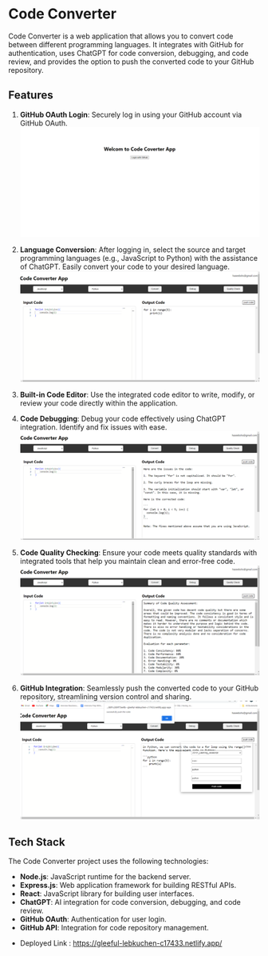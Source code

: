 
# Code Converter

Code Converter is a web application that allows you to convert code between different programming languages. It integrates with GitHub for authentication, uses ChatGPT for code conversion, debugging, and code review, and provides the option to push the converted code to your GitHub repository.


## Features

1. **GitHub OAuth Login**: Securely log in using your GitHub account via GitHub OAuth.
     ![image](https://github.com/haseeb1233/Code_Converter/blob/main/assets/Screenshot%202023-11-10%20073148.png)
2. **Language Conversion**: After logging in, select the source and target programming languages (e.g., JavaScript to Python) with the assistance of ChatGPT. Easily convert your code to your desired language.
     ![image](https://github.com/haseeb1233/Code_Converter/blob/main/assets/convert.png)
3. **Built-in Code Editor**: Use the integrated code editor to write, modify, or review your code directly within the application.
     
4. **Code Debugging**: Debug your code effectively using ChatGPT integration. Identify and fix issues with ease.
       ![image](https://github.com/haseeb1233/Code_Converter/blob/main/assets/debug.png)
5. **Code Quality Checking**: Ensure your code meets quality standards with integrated tools that help you maintain clean and error-free code.
         ![image](https://github.com/haseeb1233/Code_Converter/blob/main/assets/quality.png)
6. **GitHub Integration**: Seamlessly push the converted code to your GitHub repository, streamlining version control and sharing.
        ![image](https://github.com/haseeb1233/Code_Converter/blob/main/assets/pushcode.png)
## Tech Stack

The Code Converter project uses the following technologies:

- **Node.js**: JavaScript runtime for the backend server.
- **Express.js**: Web application framework for building RESTful APIs.
- **React**: JavaScript library for building user interfaces.
- **ChatGPT**: AI integration for code conversion, debugging, and code review.
- **GitHub OAuth**: Authentication for user login.
- **GitHub API**: Integration for code repository management.


* Deployed Link : https://gleeful-lebkuchen-c17433.netlify.app/




